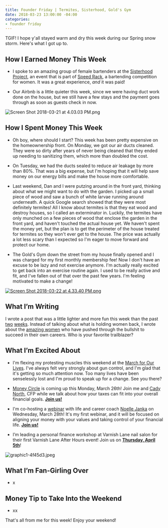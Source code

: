 ```yaml
---
title: Founder Friday | Termites, Sisterhood, Gold's Gym
date: 2018-03-23 13:00:00 -04:00
categories:
- founder friday
---
```


TGIF! I hope y'all stayed warm and dry this week during our Spring snow storm. Here's what I got up to.

## **How I Earned Money This Week**

* I spoke to an amazing group of female bartenders at the [Sisterhood Project](https://www.facebook.com/events/769338589936455/), an event that is part of [Speed Rack](https://speed-rack.com/washingtondc/), a bartending competition for women. It was a great experience, *and* it was paid!

* Our Airbnb is a little quieter this week, since we were having duct work done on the house, but we still have a few stays and the payment goes through as soon as guests check in now.

![Screen Shot 2018-03-21 at 4.03.03 PM.png](/uploads/Screen%20Shot%202018-03-21%20at%204.03.03%20PM.png)

## **How I Spent Money This Week**

* Oh boy, where should I start? This week has been pretty expensive on the homeownership front. On Monday, we got our air ducts cleaned. They were so dirty after years of never being cleaned that they ended up needing to sanitizing them, which more than doubled the cost.

* On Tuesday, we had the ducts sealed to reduce air leakage by more than 80%. That was a big expense, but I'm hoping that it will help save money on our energy bills and make the house more comfortable.

* Last weekend, Dan and I were putzing around in the front yard, thinking about what we might want to do with the garden. I picked up a small piece of wood and saw a bunch of white larvae running around underneath. A quick Google search showed that they were most definitely termites! All I know about termites is that they eat wood and destroy houses, so I called an exterminator in. Luckily, the termites have only munched on a few pieces of wood that enclose the garden in the front yard, and haven't touched the actual house yet. We haven't spent the money yet, but the plan is to get the perimeter of the house treated for termites so they won't ever get to the house. The price was actually a lot less scary than I expected so I'm eager to move forward and protect our home.

* The Gold's Gym down the street from my house finally opened and I was charged for my first monthly membership fee! Now I don't have an excuse to be lazy and not exercise anymore. I'm actually really excited to get back into an exercise routine again. I used to be really active and fit, and I've fallen out of that over the past few years. I'm feeling motivated to make a change!

[![Screen Shot 2018-03-22 at 4.33.40 PM.png](/uploads/Screen%20Shot%202018-03-22%20at%204.33.40%20PM.png)](https://www.instagram.com/maggiegermano/)

## **What I’m Writing**

I wrote a post that was a little lighter and more fun this week than the past [two](https://www.maggiegermano.com/blog/the-truth-about-the-wage-gap/) [weeks](https://www.maggiegermano.com/blog/the-financial-impact-of-sexual-harassment-abuse/). Instead of talking about what is holding women back, I wrote about the [amazing women](https://www.maggiegermano.com/blog/women-who-broke-the-glass-ceiling-in-their-industry/) who have pushed through the bullshit to succeed in their own careers. Who is your favorite trailblazer?

## **What I’m Excited About**

* I'm flexing my protesting muscles this weekend at the [March for Our Lives](https://marchforourlives.com/). I've always felt very strongly about gun control, and I'm glad that it's getting so much attention now. Too many lives have been senselessly lost and I'm proud to speak up for a change. See you there?

* [Money Circle](https://www.maggiegermano.com/events/how-taxes-fit-into-your-financial-goals/) is coming up this Monday, March 26th! Join me and [Cady North](https://www.northfinancialadvisors.com/), CFP while we talk about how your taxes can fit into your overall financial goals. **[Join us!](https://www.maggiegermano.com/events/how-taxes-fit-into-your-financial-goals/)**

* I'm co-hosting a [webinar](https://www.maggiegermano.com/other-events/webinar-how-to-take-control-of-your-money/) with life and career coach [Noelle Janka](http://www.noellejanka.com/) on Wednesday, March 28th! It's my first webinar, and it will be focused on aligning your money with your values and taking control of your financial life. **[Join us!](https://www.maggiegermano.com/other-events/webinar-how-to-take-control-of-your-money/)**

* I’m leading a personal finance workshop at Varnish Lane nail salon for their first Varnish Lane After Hours event! Join us on **[Thursday, April 5th](https://www.eventbrite.com/e/varnish-lane-after-hours-personal-finances-tickets-44203571071)**!

![graphic1-4f45d3.jpeg](/uploads/graphic1-4f45d3.jpeg)

## **What I’m Fan-Girling Over**

* x

## **Money Tip to Take Into the Weekend**

* xx

That's all from me for this week! Enjoy your weekend!